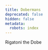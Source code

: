 ```yaml
---
title: Dobermans
deprecated: false
hidden: false
metadata:
  robots: index
---
```

Rigatoni the Dobe